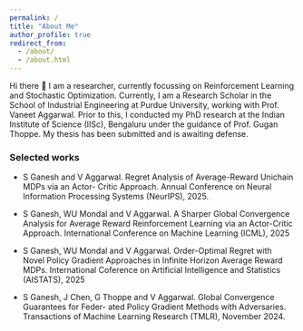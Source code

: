 ```yaml
---
permalink: /
title: "About Me"
author_profile: true
redirect_from: 
  - /about/
  - /about.html
---
```


Hi there 👋 I am a researcher, currently focussing on Reinforcement Learning and Stochastic Optimization. Currently, I am a Research Scholar in the School of Industrial Engineering at Purdue University, working with Prof. Vaneet Aggarwal. Prior to this, I conducted my PhD research at the Indian Institute of Science (IISc), Bengaluru under the guidance of Prof. Gugan Thoppe. My thesis has been submitted and is awaiting defense.

### Selected works

* S Ganesh and V Aggarwal. Regret Analysis of Average-Reward Unichain MDPs via an Actor-
Critic Approach. Annual Conference on Neural Information Processing Systems (NeurIPS), 2025.

* S Ganesh, WU Mondal and V Aggarwal. A Sharper Global Convergence Analysis for Average
Reward Reinforcement Learning via an Actor-Critic Approach. International Conference on
Machine Learning (ICML), 2025

* S Ganesh, WU Mondal and V Aggarwal. Order-Optimal Regret with Novel Policy Gradient
Approaches in Infinite Horizon Average Reward MDPs. International Coference on Artificial
Intelligence and Statistics (AISTATS), 2025

* S Ganesh, J Chen, G Thoppe and V Aggarwal. Global Convergence Guarantees for Feder-
ated Policy Gradient Methods with Adversaries. Transactions of Machine Learning Research
(TMLR), November 2024.


